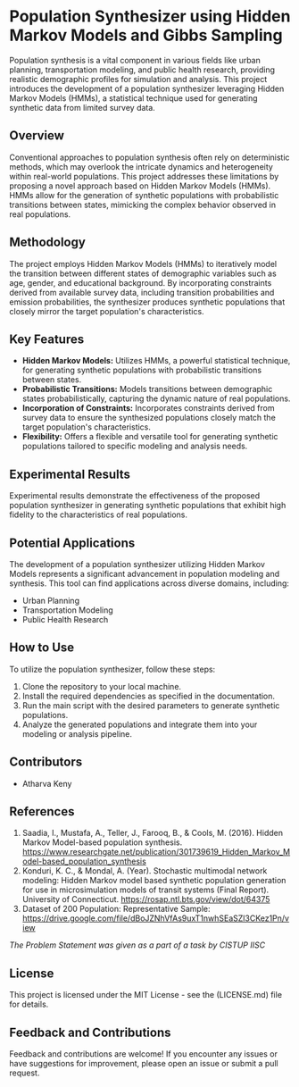 # Population Synthesizer using Hidden Markov Models and Gibbs Sampling

Population synthesis is a vital component in various fields like urban planning, transportation modeling, and public health research, providing realistic demographic profiles for simulation and analysis. This project introduces the development of a population synthesizer leveraging Hidden Markov Models (HMMs), a statistical technique used for generating synthetic data from limited survey data.

## Overview

Conventional approaches to population synthesis often rely on deterministic methods, which may overlook the intricate dynamics and heterogeneity within real-world populations. This project addresses these limitations by proposing a novel approach based on Hidden Markov Models (HMMs). HMMs allow for the generation of synthetic populations with probabilistic transitions between states, mimicking the complex behavior observed in real populations.

## Methodology

The project employs Hidden Markov Models (HMMs) to iteratively model the transition between different states of demographic variables such as age, gender, and educational background. By incorporating constraints derived from available survey data, including transition probabilities and emission probabilities, the synthesizer produces synthetic populations that closely mirror the target population's characteristics.

## Key Features

- **Hidden Markov Models:** Utilizes HMMs, a powerful statistical technique, for generating synthetic populations with probabilistic transitions between states.
- **Probabilistic Transitions:** Models transitions between demographic states probabilistically, capturing the dynamic nature of real populations.
- **Incorporation of Constraints:** Incorporates constraints derived from survey data to ensure the synthesized populations closely match the target population's characteristics.
- **Flexibility:** Offers a flexible and versatile tool for generating synthetic populations tailored to specific modeling and analysis needs.

## Experimental Results

Experimental results demonstrate the effectiveness of the proposed population synthesizer in generating synthetic populations that exhibit high fidelity to the characteristics of real populations. 

## Potential Applications

The development of a population synthesizer utilizing Hidden Markov Models represents a significant advancement in population modeling and synthesis. This tool can find applications across diverse domains, including:

- Urban Planning
- Transportation Modeling
- Public Health Research

## How to Use

To utilize the population synthesizer, follow these steps:

1. Clone the repository to your local machine.
2. Install the required dependencies as specified in the documentation.
3. Run the main script with the desired parameters to generate synthetic populations.
4. Analyze the generated populations and integrate them into your modeling or analysis pipeline.

## Contributors

- Atharva Keny

## References

1. Saadia, I., Mustafa, A., Teller, J., Farooq, B., & Cools, M. (2016). Hidden Markov Model-based population synthesis. https://www.researchgate.net/publication/301739619_Hidden_Markov_Model-based_population_synthesis
2. Konduri, K. C., & Mondal, A. (Year). Stochastic multimodal network modeling: Hidden Markov model based synthetic population generation for use in microsimulation models of transit systems (Final Report). University of Connecticut. https://rosap.ntl.bts.gov/view/dot/64375
3. Dataset of 200 Population: Representative Sample: https://drive.google.com/file/dBoJZNhVfAs9uxT1nwhSEaSZl3CKez1Pn/view

*The Problem Statement was given as a part of a task by CISTUP IISC*

## License

This project is licensed under the MIT License - see the (LICENSE.md) file for details.

## Feedback and Contributions

Feedback and contributions are welcome! If you encounter any issues or have suggestions for improvement, please open an issue or submit a pull request.
